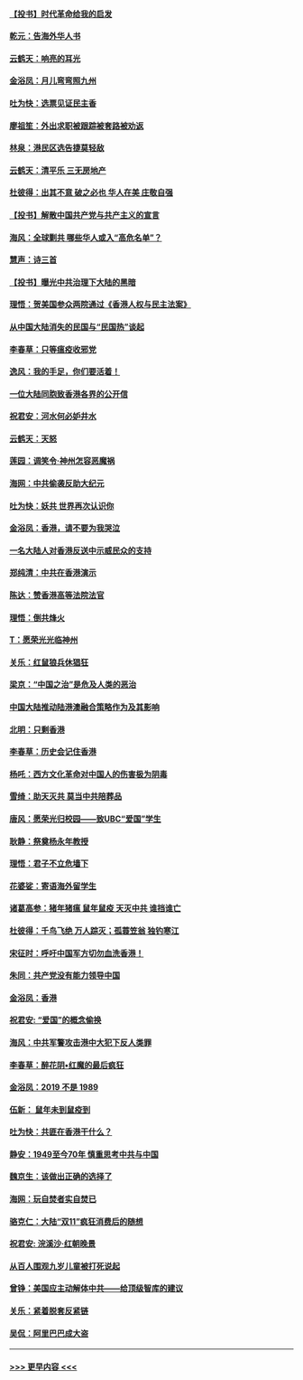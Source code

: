 #### [【投书】时代革命给我的启发](../pages/nsc993/n11684287.md?t=11280833) 
#### [乾元：告海外华人书](../pages/nsc993/n11684044.md?t=11280833) 
#### [云鹤天：响亮的耳光](../pages/nsc993/n11684254.md?t=11280833) 
#### [金浴凤：月儿弯弯照九州](../pages/nsc993/n11684231.md?t=11280833) 
#### [吐为快：选票见证民主香](../pages/nsc993/n11684206.md?t=11280833) 
#### [廖祖笙：外出求职被跟踪被套路被劝返](../pages/nsc993/n11683874.md?t=11280833) 
#### [林泉：港民区选告捷莫轻敌](../pages/nsc993/n11683930.md?t=11280833) 
#### [云鹤天：清平乐 三无房地产](../pages/nsc993/n11681521.md?t=11280833) 
#### [杜彼得：出其不意 破之必也 华人在美 庄敬自强](../pages/nsc993/n11679554.md?t=11280833) 
#### [【投书】解散中国共产党与共产主义的宣言](../pages/nsc993/n11679177.md?t=11280833) 
#### [海风：全球剿共 哪些华人或入“高危名单”？](../pages/nsc993/n11678617.md?t=11280833) 
#### [慧声：诗三首](../pages/nsc993/n11678848.md?t=11280833) 
#### [【投书】曝光中共治理下大陆的黑暗](../pages/nsc993/n11678674.md?t=11280833) 
#### [理悟：贺美国参众两院通过《香港人权与民主法案》](../pages/nsc993/n11678104.md?t=11280833) 
#### [从中国大陆消失的民国与“民国热”谈起](../pages/nsc993/n11678075.md?t=11280833) 
#### [李春草：只等瘟疫收邪党](../pages/nsc993/n11677308.md?t=11280833) 
#### [逸风：我的手足，你们要活着！](../pages/nsc993/n11676352.md?t=11280833) 
#### [一位大陆同胞致香港各界的公开信](../pages/nsc993/n11675761.md?t=11280833) 
#### [祝君安：河水何必妒井水](../pages/nsc993/n11675746.md?t=11280833) 
#### [云鹤天：天怒](../pages/nsc993/n11675718.md?t=11280833) 
#### [莲园：调笑令‧神州怎容恶魔祸](../pages/nsc993/n11675648.md?t=11280833) 
#### [海网：中共偷袭反助大纪元](../pages/nsc993/n11673515.md?t=11280833) 
#### [吐为快：妖共 世界再次认识你](../pages/nsc993/n11673506.md?t=11280833) 
#### [金浴凤：香港，请不要为我哭泣](../pages/nsc993/n11673248.md?t=11280833) 
#### [一名大陆人对香港反送中示威民众的支持](../pages/nsc993/n11672615.md?t=11280833) 
#### [郑纯清：中共在香港演示](../pages/nsc993/n11670539.md?t=11280833) 
#### [陈达：赞香港高等法院法官](../pages/nsc993/n11669542.md?t=11280833) 
#### [理悟：倒共烽火](../pages/nsc993/n11668844.md?t=11280833) 
#### [T：愿荣光光临神州](../pages/nsc993/n11668421.md?t=11280833) 
#### [关乐：红鼠狼兵休猖狂](../pages/nsc993/n11668378.md?t=11280833) 
#### [梁京：“中国之治”是危及人类的恶治](../pages/nsc993/n11668328.md?t=11280833) 
#### [中国大陆推动陆港澳融合策略作为及其影响](../pages/nsc993/n11668157.md?t=11280833) 
#### [北明：只剩香港](../pages/nsc993/n11668002.md?t=11280833) 
#### [李春草：历史会记住香港](../pages/nsc993/n11667927.md?t=11280833) 
#### [杨吒：西方文化革命对中国人的伤害极为阴毒](../pages/nsc993/n11664521.md?t=11280833) 
#### [雪绮：助天灭共 莫当中共陪葬品](../pages/nsc993/n11662650.md?t=11280833) 
#### [唐风：愿荣光归校园——致UBC“爱国”学生](../pages/nsc993/n11662194.md?t=11280833) 
#### [耿静：祭奠杨永年教授](../pages/nsc993/n11662514.md?t=11280833) 
#### [理悟：君子不立危墙下](../pages/nsc993/n11662172.md?t=11280833) 
#### [花婆娑：寄语海外留学生](../pages/nsc993/n11662121.md?t=11280833) 
#### [诸葛高参：猪年猪瘟 鼠年鼠疫 天灭中共 谁挡谁亡](../pages/nsc993/n11661980.md?t=11280833) 
#### [杜彼得：千鸟飞绝 万人踪灭；孤蓑笠翁 独钓寒江](../pages/nsc993/n11661170.md?t=11280833) 
#### [宋征时：呼吁中国军方切勿血洗香港！](../pages/nsc993/n11415318.md?t=11280833) 
#### [朱同：共产党没有能力领导中国](../pages/nsc993/n11660421.md?t=11280833) 
#### [金浴凤：香港](../pages/nsc993/n11660419.md?t=11280833) 
#### [祝君安: “爱国”的概念偷换](../pages/nsc993/n11659706.md?t=11280833) 
#### [海风：中共军警攻击港中大犯下反人类罪](../pages/nsc993/n11659632.md?t=11280833) 
#### [李春草：醉花阴•红魔的最后疯狂](../pages/nsc993/n11659287.md?t=11280833) 
#### [金浴凤：2019 不是 1989](../pages/nsc993/n11657663.md?t=11280833) 
#### [伍新： 鼠年未到鼠疫到](../pages/nsc993/n11655098.md?t=11280833) 
#### [吐为快：共匪在香港干什么？](../pages/nsc993/n11654891.md?t=11280833) 
#### [静安：1949至今70年 慎重思考中共与中国](../pages/nsc993/n11651244.md?t=11280833) 
#### [魏京生：该做出正确的选择了](../pages/nsc993/n11653084.md?t=11280833) 
#### [海网：玩自焚者实自焚已](../pages/nsc993/n11652423.md?t=11280833) 
#### [骆克仁：大陆“双11”疯狂消费后的随想](../pages/nsc993/n11652305.md?t=11280833) 
#### [祝君安: 浣溪沙·红朝晚景](../pages/nsc993/n11652258.md?t=11280833) 
#### [从百人围观九岁儿童被打死说起](../pages/nsc993/n11651030.md?t=11280833) 
#### [曾铮：美国应主动解体中共——给顶级智库的建议](../pages/nsc993/n11649888.md?t=11280833) 
#### [关乐：紧着脱套反紧链](../pages/nsc993/n11649069.md?t=11280833) 
#### [吴侃：阿里巴巴成大盗](../pages/nsc993/n11645523.md?t=11280833) 

----
#### [ >>> 更早内容 <<< ](../indexes/nsc993-earlier.md)
